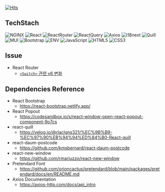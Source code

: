 [![Hits](https://hits.seeyoufarm.com/api/count/incr/badge.svg?url=https%3A%2F%2Fgithub.com%2Fhook-killer%2Ffront-end&count_bg=%236FC22F&title_bg=%23C93E3E&icon=react.svg&icon_color=%23E7E7E7&title=%EC%9D%91%EC%95%A0&edge_flat=false)](https://hits.seeyoufarm.com)

## TechStach

![NGINX](https://img.shields.io/badge/NGINX-009639?style=flat&logo=NGINX&logoColor=white)
![React](https://img.shields.io/badge/React-v.18-61DAFB?style=flat&logo=React&logoColor=white)
![ReactRouter](https://img.shields.io/badge/ReactRouter-v.6-CA4245?style=flat&logo=React_Router&logoColor=white)
![ReactQuery](https://img.shields.io/badge/ReactQuery-v.6-FF4154?style=flat&logo=React_Query&logoColor=white)
![Axios](https://img.shields.io/badge/Axios-5A29E4?style=flat&logo=Axios&logoColor=white)
![i18next](https://img.shields.io/badge/i18next-26A69A?style=flat&logo=i18next&logoColor=white)
![Quill](https://img.shields.io/badge/React-Quill-green)
![MUI](https://img.shields.io/badge/MUI-007FFF?style=flat&logo=MUI&logoColor=white)
![Bootstrap](https://img.shields.io/badge/Bootstrap-v.5-7952B3?style=flat&logo=Bootstrap&logoColor=white)
![ENV](https://img.shields.io/badge/.env-ECD53F?style=flat&logo=.env&logoColor=white)
![JavaScript](https://img.shields.io/badge/JavaScript-E7DF1E?style=flat&logo=javascript&logoColor=white)
![HTML5](https://img.shields.io/badge/html-5-E34F26?style=flat&logo=html5&logoColor=white)
![CSS3](https://img.shields.io/badge/css-3-1572B6?style=flat&logo=css3&logoColor=white)

## Issue

- React Router
  - [`<Switch>` 관련 v6 변화](https://0cddo-room.tistory.com/entry/react-router%EC%82%AC%EC%9A%A9%EA%B3%BC-v6%EC%97%90%EC%84%9C%EC%9D%98-switch%EC%9D%98-%EB%B3%80%ED%99%94)

## Dependencies Reference

- React Bootstrap
  - https://react-bootstrap.netlify.app/
- React Popout
  - https://codesandbox.io/s/react-window-open-react-popout-component-9o7cs
- react-quill
  - https://velog.io/@rlaclgns321/%EC%9B%B9-%EC%97%90%EB%94%94%ED%84%B0-React-quill
- react-daum-postcode
  - https://github.com/kmsbernard/react-daum-postcode
- react-new-window
  - https://github.com/rmariuzzo/react-new-window
- Pretendard Font
  - https://github.com/orioncactus/pretendard/blob/main/packages/pretendard/docs/en/README.md
- Axios Documentation
  - https://axios-http.com/docs/api_intro
